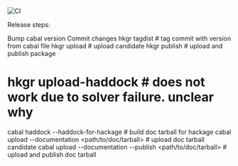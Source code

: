 ![CI](https://github.com/andremarianiello/hasql-transaction-io/actions/workflows/haskell.yml/badge.svg)

Release steps:

Bump cabal version
Commit changes
hkgr tagdist # tag commit with version from cabal file
hkgr upload # upload candidate
hkgr publish # upload and publish package
# hkgr upload-haddock # does not work due to solver failure. unclear why
cabal haddock --haddock-for-hackage # build doc tarball for hackage
cabal upload --documentation <path/to/doc/tarball> # upload doc tarball candidate
cabal upload --documentation --publish <path/to/doc/tarball> # upload and publish doc tarball

